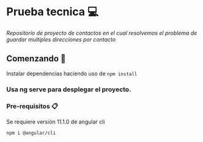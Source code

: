 # Prueba tecnica :computer:

_Repositorio de proyecto de contactos en el cual resolvemos el problema de guardar multiples direcciones por contacto_

## Comenzando 🚀

Instalar dependencias haciendo uso de `npm install`

### Usa **ng serve** para desplegar el proyecto.

### Pre-requisitos 📋

Se requiere versión 11.1.0 de angular cli

`npm i @angular/cli`
